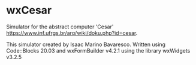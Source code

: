 # wxCesar
Simulator for the abstract computer 'Cesar' <https://www.inf.ufrgs.br/arq/wiki/doku.php?id=cesar>.

This simulator created by Isaac Marino Bavaresco.
Written using Code::Blocks 20.03 and wxFormBuilder v4.2.1 using the library wxWidgets v3.2.5
